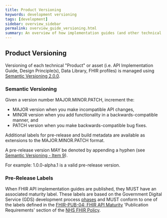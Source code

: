 ```yaml
---
title: Product Versioning
keywords: development versioning
tags: [development]
sidebar: overview_sidebar
permalink: overview_guide_versioning.html
summary: An overview of how implementation guides (and other technical assets) are versioned.
---
```


## Product Versioning

Versioning of each technical "Product" or asset (i.e. API Implementation Guide, Design Principle(s), Data Library, FHIR profiles) is managed using [Semantic Versioning 2.0.0](https://semver.org/spec/v2.0.0.html).

### Semantic Versioning

Given a version number MAJOR.MINOR.PATCH, increment the:

- MAJOR version when you make incompatible API changes,
- MINOR version when you add functionality in a backwards-compatible manner, and
- PATCH version when you make backwards-compatible bug fixes.

Additional labels for pre-release and build metadata are available as extensions to the MAJOR.MINOR.PATCH format.

A pre-release version MAY be denoted by appending a hyphen (see [Semantic Versioning - Item 9](https://semver.org/spec/v2.0.0.html#spec-item-9)).

For example: 1.0.0-alpha.1 is a valid pre-release version.

### Pre-Release Labels

When FHIR API implementation guides are published, they MUST have an associated maturity label. These labels are based on the Government Digital Service (GDS) development process [phases](https://www.gov.uk/service-manual/agile-delivery) and MUST conform to one of the labels defined in the [FHIR-PUB-04: FHIR API Maturity](https://nhsconnect.github.io/fhir-policy/publication.html) 'Publication Requirements' section of the [NHS FHIR Policy](https://nhsconnect.github.io/fhir-policy/index.html).

<!-- TODO add more info -->
